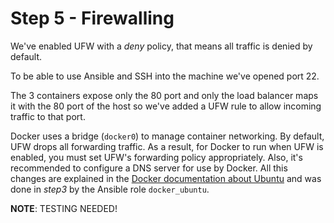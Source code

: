 # Step 5 - Firewalling

We've enabled UFW with a *deny* policy, that means all traffic is denied by default.

To be able to use Ansible and SSH into the machine we've opened port 22.

The 3 containers expose only the 80 port and only the load balancer maps it with the 80 port of the host so we've added a UFW rule to allow incoming traffic to that port.

Docker uses a bridge (```docker0```) to manage container networking. By default, UFW drops all forwarding traffic. As a result, for Docker to run when UFW is enabled, you must set UFW's forwarding policy appropriately. Also, it's recommended to configure a DNS server for use by Docker. All this changes are explained in the [Docker documentation about Ubuntu](http://docs.docker.com/installation/ubuntulinux/#enable-ufw-forwarding) and was done in *step3* by the Ansible role ```docker_ubuntu```.

**NOTE**: TESTING NEEDED!
